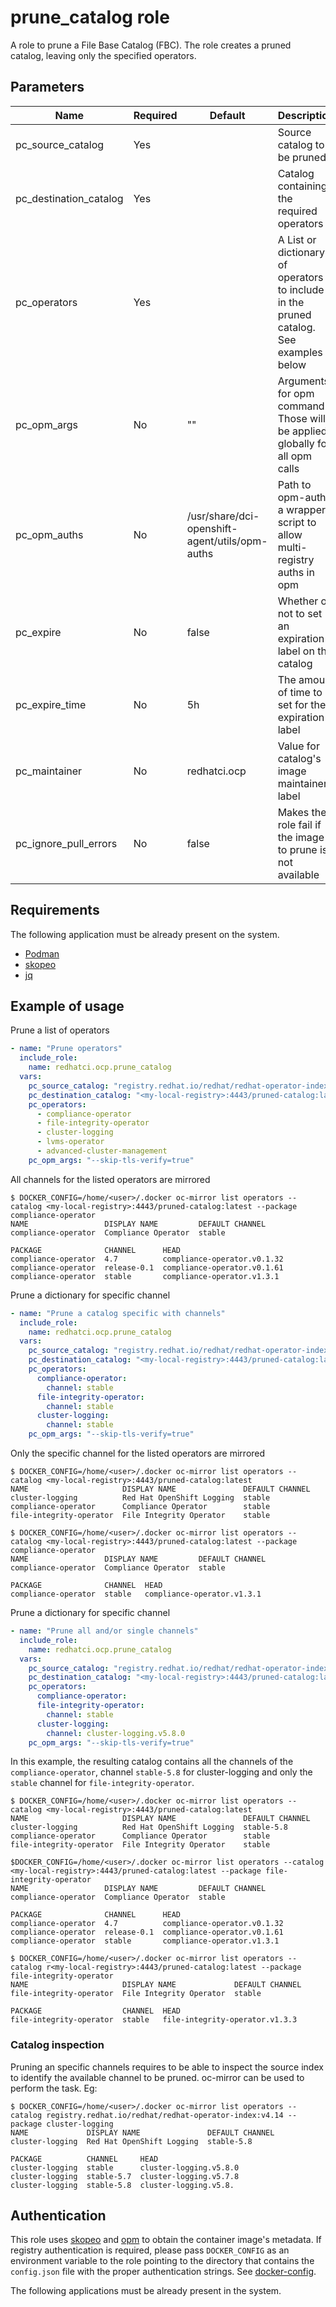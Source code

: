 # prune_catalog role

A role to prune a File Base Catalog (FBC). The role creates a pruned catalog, leaving only the specified operators.

## Parameters

Name                   | Required | Default                                       | Description
---------------------- | -------- | --------------------------------------------- | ------------
pc_source_catalog      | Yes      |                                               | Source catalog to be pruned
pc_destination_catalog | Yes      |                                               | Catalog containing the required operators
pc_operators           | Yes      |                                               | A List or dictionary of operators to include in the pruned catalog. See examples below
pc_opm_args            | No       | ""                                            | Arguments for opm command. Those will be applied globally for all opm calls
pc_opm_auths           | No       | /usr/share/dci-openshift-agent/utils/opm-auths| Path to opm-auths a wrapper script to allow multi-registry auths in opm
pc_expire              | No       | false                                         | Whether or not to set an expiration label on the catalog
pc_expire_time         | No       | 5h                                            | The amount of time to set for the expiration label
pc_maintainer          | No       | redhatci.ocp                                  | Value for catalog's image maintainer label
pc_ignore_pull_errors  | No       | false                                         | Makes the role fail if the image to prune is not available

## Requirements

The following application must be already present on the system.

- [Podman](https://podman.io/docs/installation)
- [skopeo](https://github.com/containers/skopeo/blob/main/install.md)
- [jq](https://docs.openshift.com/container-platform/latest/cli_reference/openshift_cli/getting-started-cli.html)

## Example of usage

Prune a list of operators
```yaml
- name: "Prune operators"
  include_role:
    name: redhatci.ocp.prune_catalog
  vars:
    pc_source_catalog: "registry.redhat.io/redhat/redhat-operator-index:v4.13"
    pc_destination_catalog: "<my-local-registry>:4443/pruned-catalog:latest"
    pc_operators:
      - compliance-operator
      - file-integrity-operator
      - cluster-logging
      - lvms-operator
      - advanced-cluster-management
    pc_opm_args: "--skip-tls-verify=true"
```

All channels for the listed operators are mirrored
```ShellSession
$ DOCKER_CONFIG=/home/<user>/.docker oc-mirror list operators --catalog <my-local-registry>:4443/pruned-catalog:latest --package compliance-operator
NAME                 DISPLAY NAME         DEFAULT CHANNEL
compliance-operator  Compliance Operator  stable

PACKAGE              CHANNEL      HEAD
compliance-operator  4.7          compliance-operator.v0.1.32
compliance-operator  release-0.1  compliance-operator.v0.1.61
compliance-operator  stable       compliance-operator.v1.3.1
```

Prune a dictionary for specific channel
```yaml
- name: "Prune a catalog specific with channels"
  include_role:
    name: redhatci.ocp.prune_catalog
  vars:
    pc_source_catalog: "registry.redhat.io/redhat/redhat-operator-index:v4.13"
    pc_destination_catalog: "<my-local-registry>:4443/pruned-catalog:latest"
    pc_operators:
      compliance-operator:
        channel: stable
      file-integrity-operator:
        channel: stable
      cluster-logging:
        channel: stable
    pc_opm_args: "--skip-tls-verify=true"
```

Only the specific channel for the listed operators are mirrored
```ShellSession
$ DOCKER_CONFIG=/home/<user>/.docker oc-mirror list operators --catalog <my-local-registry>:4443/pruned-catalog:latest 
NAME                     DISPLAY NAME               DEFAULT CHANNEL
cluster-logging          Red Hat OpenShift Logging  stable
compliance-operator      Compliance Operator        stable
file-integrity-operator  File Integrity Operator    stable

$ DOCKER_CONFIG=/home/<user>/.docker oc-mirror list operators --catalog <my-local-registry>:4443/pruned-catalog:latest --package compliance-operator
NAME                 DISPLAY NAME         DEFAULT CHANNEL
compliance-operator  Compliance Operator  stable

PACKAGE              CHANNEL  HEAD
compliance-operator  stable   compliance-operator.v1.3.1
```

Prune a dictionary for specific channel
```yaml
- name: "Prune all and/or single channels"
  include_role:
    name: redhatci.ocp.prune_catalog
  vars:
    pc_source_catalog: "registry.redhat.io/redhat/redhat-operator-index:v4.13"
    pc_destination_catalog: "<my-local-registry>:4443/pruned-catalog:latest"
    pc_operators:
      compliance-operator:
      file-integrity-operator:
        channel: stable
      cluster-logging:
        channel: cluster-logging.v5.8.0
    pc_opm_args: "--skip-tls-verify=true"
```

In this example, the resulting catalog contains all the channels of the `compliance-operator`, channel `stable-5.8` for cluster-logging and only the `stable` channel for `file-integrity-operator`.
```ShellSession
$ DOCKER_CONFIG=/home/<user>/.docker oc-mirror list operators --catalog <my-local-registry>:4443/pruned-catalog:latest
NAME                     DISPLAY NAME               DEFAULT CHANNEL
cluster-logging          Red Hat OpenShift Logging  stable-5.8
compliance-operator      Compliance Operator        stable
file-integrity-operator  File Integrity Operator    stable

$DOCKER_CONFIG=/home/<user>/.docker oc-mirror list operators --catalog <my-local-registry>:4443/pruned-catalog:latest --package file-integrity-operator
NAME                 DISPLAY NAME         DEFAULT CHANNEL
compliance-operator  Compliance Operator  stable

PACKAGE              CHANNEL      HEAD
compliance-operator  4.7          compliance-operator.v0.1.32
compliance-operator  release-0.1  compliance-operator.v0.1.61
compliance-operator  stable       compliance-operator.v1.3.1

$ DOCKER_CONFIG=/home/<user>/.docker oc-mirror list operators --catalog r<my-local-registry>:4443/pruned-catalog:latest --package file-integrity-operator
NAME                     DISPLAY NAME             DEFAULT CHANNEL
file-integrity-operator  File Integrity Operator  stable

PACKAGE                  CHANNEL  HEAD
file-integrity-operator  stable   file-integrity-operator.v1.3.3
```

### Catalog inspection

Pruning an specific channels requires to be able to inspect the source index to identify the available channel to be pruned. oc-mirror can be used to perform the task. Eg:

```ShellSession
$ DOCKER_CONFIG=/home/<user>/.docker oc-mirror list operators --catalog registry.redhat.io/redhat/redhat-operator-index:v4.14 --package cluster-logging
NAME             DISPLAY NAME               DEFAULT CHANNEL
cluster-logging  Red Hat OpenShift Logging  stable-5.8

PACKAGE          CHANNEL     HEAD
cluster-logging  stable      cluster-logging.v5.8.0
cluster-logging  stable-5.7  cluster-logging.v5.7.8
cluster-logging  stable-5.8  cluster-logging.v5.8.
```

## Authentication

This role uses [skopeo](https://github.com/containers/skopeo) and [opm](https://github.com/operator-framework/operator-registry) to obtain the container image's metadata. If registry authentication is required, please pass `DOCKER_CONFIG` as an environment variable to the role pointing to the directory that contains the `config.json` file with the proper authentication strings. See [docker-config](https://www.systutorials.com/docs/linux/man/5-docker-config-json/).

The following applications must be already present in the system.
